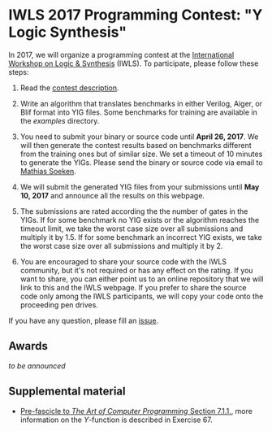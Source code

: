 # IWLS 2017 Programming Contest: "Y Logic Synthesis"

In 2017, we will organize a programming contest at the [International Workshop on Logic & Synthesis](http://www.iwls.org/iwls2017/) (IWLS).  To participate, please follow these steps:

1. Read the [contest description](contest.pdf).

2. Write an algorithm that translates benchmarks in either Verilog, Aiger, or Blif format into YIG files.  Some benchmarks for training are available in the *examples* directory.

3. You need to submit your binary or source code until **April 26, 2017**.  We will then generate the contest results based on benchmarks different from the training ones but of similar size.  We set a timeout of 10 minutes to generate the YIGs. Please send the binary or source code via email to [Mathias Soeken](https://github.com/msoeken).

4. We will submit the generated YIG files from your submissions until **May 10, 2017** and announce all the results on this webpage.

5. The submissions are rated according the the number of gates in the YIGs.  If for some benchmark no YIG exists or the algorithm reaches the timeout limit, we take the worst case size over all submissions and multiply it by 1.5.  If for some benchmark an incorrect YIG exists, we take the worst case size over all submissions and multiply it by 2.

6. You are encouraged to share your source code with the IWLS community, but it's not required or has any effect on the rating.  If you want to share, you can either point us to an online repository that we will link to this and the IWLS webpage.  If you prefer to share the source code only among the IWLS participants, we will copy your code onto the proceeding pen drives.

If you have any question, please fill an [issue](https://github.com/msoeken/iwls2017-contest/issues).

## Awards

*to be announced*

## Supplemental material

* [Pre-fascicle to *The Art of Computer Programming* Section 7.1.1.](http://www-cs-faculty.stanford.edu/~uno/fasc0b.ps.gz), more information on the *Y*-function is described in Exercise 67.

